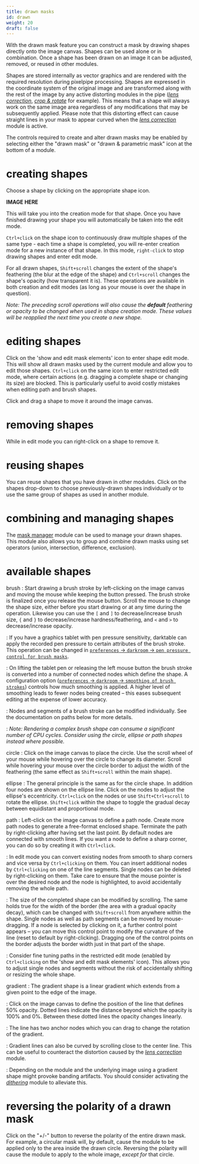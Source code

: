```yaml
---
title: drawn masks
id: drawn
weight: 20
draft: false
---
```


With the drawn mask feature you can construct a mask by drawing shapes directly onto the image canvas. Shapes can be used alone or in combination. Once a shape has been drawn on an image it can be adjusted, removed, or reused in other modules.

Shapes are stored internally as vector graphics and are rendered with the required resolution during pixelpipe processing. Shapes are expressed in the coordinate system of the original image and are transformed along with the rest of the image by any active distorting modules in the pipe ([_lens correction_](../../../module-reference/processing-modules/lens-correction.md), [_crop & rotate_](../../../module-reference/processing-modules/crop-rotate.md) for example). This means that a shape will always work on the same image area regardless of any modifications that may be subsequently applied.  Please note that this distorting effect can cause straight lines in your mask to appear curved when the [_lens correction_](../../../module-reference/processing-modules/lens-correction.md) module is active.

The controls required to create and alter drawn masks may be enabled by selecting either the "drawn mask" or "drawn & parametric mask" icon at the bottom of a module.

# creating shapes

Choose a shape by clicking on the appropriate shape icon.

**IMAGE HERE**

This will take you into the creation mode for that shape. Once you have finished drawing your shape you will automatically be taken into the edit mode. 

`Ctrl+click` on the shape icon to continuously draw multiple shapes of the same type - each time a shape is completed, you will re-enter creation mode for a new instance of that shape. In this mode, `right-click` to stop drawing shapes and enter edit mode.

For all drawn shapes, `Shift+scroll` changes the extent of the shape's feathering (the blur at the edge of the shape) and `Ctrl+scroll` changes the shape's opacity (how transparent it is). These operations are available in both creation and edit modes (as long as your mouse is over the shape in question).

_Note: The preceding scroll operations will also cause the **default** feathering or opacity to be changed when used in shape creation mode. These values will be reapplied the next time you create a new shape._

# editing shapes

Click on the 'show and edit mask elements' icon to enter shape edit mode. This will show all drawn masks used by the current module and allow you to edit those shapes. `Ctrl+click` on the same icon to enter restricted edit mode, where certain actions (e.g. dragging a complete shape or changing its size) are blocked. This is particularly useful to avoid costly mistakes when editing path and brush shapes.

Click and drag a shape to move it around the image canvas.

# removing shapes

While in edit mode you can right-click on a shape to remove it.

# reusing shapes

You can reuse shapes that you have drawn in other modules. Click on the shapes drop-down to choose previously-drawn shapes individually or to use the same group of shapes as used in another module.

# combining and managing shapes

The [mask manager](../../../module-reference/utility-modules/darkroom/mask-manager.md) module can be used to manage your drawn shapes. This module also allows you to group and combine drawn masks using set operators (union, intersection, difference, exclusion).

# available shapes

brush
: Start drawing a brush stroke by left-clicking on the image canvas and moving the mouse while keeping the button pressed. The brush stroke is finalized once you release the mouse button. Scroll the mouse to change the shape size, either before you start drawing or at any time during the operation. Likewise you can use the `[` and `]` to decrease/increase brush size, `{` and `}` to decrease/increase hardness/feathering, and `<` and `>` to decrease/increase opacity.

: If you have a graphics tablet with pen pressure sensitivity, darktable can apply the recorded pen pressure to certain attributes of the brush stroke. This operation can be changed in [`preferences` -> `darkroom` -> `pen pressure control for brush masks`](../../../preferences-settings/darkroom.md).

: On lifting the tablet pen or releasing the left mouse button the brush stroke is converted into a number of connected nodes which define the shape. A configuration option ([`preferences` -> `darkroom` -> `smoothing of brush strokes`](../../../preferences-settings/darkroom.md)) controls how much smoothing is applied. A higher level of smoothing leads to fewer nodes being created – this eases subsequent editing at the expense of lower accuracy.

: Nodes and segments of a brush stroke can be modified individually. See the documentation on paths below for more details.

: _Note: Rendering a complex brush shape can consume a significant number of CPU cycles. Consider using the circle, ellipse or path shapes instead where possible._

circle
: Click on the image canvas to place the circle. Use the scroll wheel of your mouse while hovering over the circle to change its diameter. Scroll while hovering your mouse over the circle border to adjust the width of the feathering (the same effect as `Shift+scroll` within the main shape).

ellipse
: The general principle is the same as for the circle shape. In addition four nodes are shown on the ellipse line. Click on the nodes to adjust the ellipse's eccentricity. `Ctrl+click` on the nodes or use `Shift+Ctrl+scroll` to rotate the ellipse. `Shift+click` within the shape to toggle the gradual decay between equidistant and proportional mode.

path
: Left-click on the image canvas to define a path node. Create more path nodes to generate a free-format enclosed shape. Terminate the path by right-clicking after having set the last point. By default nodes are connected with smooth lines. If you want a node to define a sharp corner, you can do so by creating it with `Ctrl+click`.

: In edit mode you can convert existing nodes from smooth to sharp corners and vice versa by `Ctrl+clicking` on them. You can insert additional nodes by `Ctrl+clicking` on one of the line segments. Single nodes can be deleted by right-clicking on them. Take care to ensure that the mouse pointer is over the desired node and the node is highlighted, to avoid accidentally removing the whole path.

: The size of the completed shape can be modified by scrolling. The same holds true for the width of the border (the area with a gradual opacity decay), which can be changed with `Shift+scroll` from anywhere within the shape. Single nodes as well as path segments can be moved by mouse-dragging. If a node is selected by clicking on it, a further control point appears – you can move this control point to modify the curvature of the line (reset to default by right-clicking). Dragging one of the control points on the border adjusts the border width just in that part of the shape.

: Consider fine tuning paths in the restricted edit mode (enabled by `Ctrl+clicking` on the 'show and edit mask elements' icon). This allows you to adjust single nodes and segments without the risk of accidentally shifting or resizing the whole shape. 

gradient
: The gradient shape is a linear gradient which extends from a given point to the edge of the image.

: Click on the image canvas to define the position of the line that defines 50% opacity. Dotted lines indicate the distance beyond which the opacity is 100% and 0%. Between these dotted lines the opacity changes linearly. 

: The line has two anchor nodes which you can drag to change the rotation of the gradient.

: Gradient lines can also be curved by scrolling close to the center line. This can be useful to counteract the distortion caused by the [_lens correction_](../../../module-reference/processing-modules/lens-correction.md) module. 

: Depending on the module and the underlying image using a gradient shape might provoke banding artifacts. You should consider activating the [_dithering_](../../../module-reference/processing-modules/dithering.md) module to alleviate this.

# reversing the polarity of a drawn mask 

Click on the "+/-" button to reverse the polarity of the entire drawn mask. For example, a circular mask will, by default, cause the module to be applied only to the area inside the drawn circle. Reversing the polarity will cause the module to apply to the whole image, _except for_ that circle.

